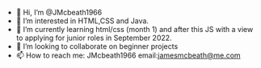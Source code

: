 - 👋 Hi, I’m @JMcbeath1966
- 👀 I’m interested in HTML,CSS and Java.
- 🌱 I’m currently learning html/css (month 1) and after this JS with a view to applying for junior roles in September 2022.
- 💞️ I’m looking to collaborate on beginner projects
- 📫 How to reach me: JMcbeath1966 email:jamesmcbeath@me.com

<!---
JMcbeath1966/JMcbeath1966 is a ✨ special ✨ repository because its `README.md` (this file) appears on your GitHub profile.
You can click the Preview link to take a look at your changes.
--->
